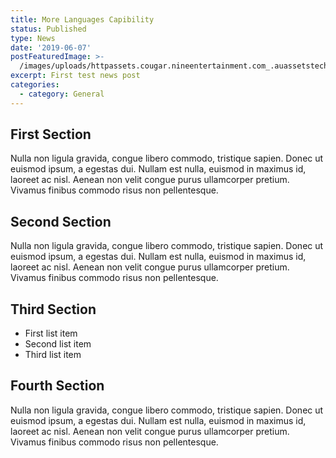 ```yaml
---
title: More Languages Capibility
status: Published
type: News
date: '2019-06-07'
postFeaturedImage: >-
  /images/uploads/httpassets.cougar.nineentertainment.com_.auassetstechlife201212052179learn-a-new-language-imagery.jpg.jpg
excerpt: First test news post
categories:
  - category: General
---
```

## **First Section**

Nulla non ligula gravida, congue libero commodo, tristique sapien. Donec ut euismod ipsum, a egestas dui. Nullam est nulla, euismod in maximus id, laoreet ac nisl. Aenean non velit congue purus ullamcorper pretium. Vivamus finibus commodo risus non pellentesque.

## Second Section

Nulla non ligula gravida, congue libero commodo, tristique sapien. Donec ut euismod ipsum, a egestas dui. Nullam est nulla, euismod in maximus id, laoreet ac nisl. Aenean non velit congue purus ullamcorper pretium. Vivamus finibus commodo risus non pellentesque.

## Third Section

* First list item
* Second list item
* Third list item

## Fourth Section

Nulla non ligula gravida, congue libero commodo, tristique sapien. Donec ut euismod ipsum, a egestas dui. Nullam est nulla, euismod in maximus id, laoreet ac nisl. Aenean non velit congue purus ullamcorper pretium. Vivamus finibus commodo risus non pellentesque.
